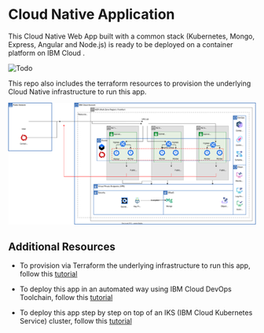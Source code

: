 # Cloud Native Application

This Cloud Native Web App built with a common stack (Kubernetes, Mongo, Express, Angular and Node.js) is ready to be deployed on a container platform on IBM Cloud .

![Todo](./images/screenshot.png)

This repo also includes the terraform resources to provision the underlying Cloud Native infrastructure to run this app.

![Todo](./images/ibmcloud-mytodo-tf.svg)

## Additional Resources

* To provision via Terraform the underlying infrastructure to run this app, follow this [tutorial](./README-terraform.md)

* To deploy this app in an automated way using IBM Cloud DevOps Toolchain, follow this [tutorial](./README-toolchain.md)

* To deploy this app step by step on top of an IKS (IBM Cloud Kubernetes Service) cluster, follow this [tutorial](https://lionelmace.github.io/iks-lab)